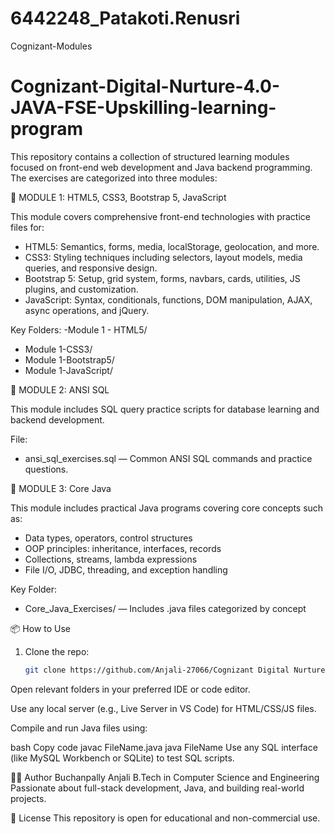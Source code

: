 # 6442248_Patakoti.Renusri
Cognizant-Modules
# Cognizant-Digital-Nurture-4.0-JAVA-FSE-Upskilling-learning-program

This repository contains a collection of structured learning modules focused on front-end web development and Java backend programming. The exercises are categorized into three modules:

📁 MODULE 1: HTML5, CSS3, Bootstrap 5, JavaScript

This module covers comprehensive front-end technologies with practice files for:

- HTML5: Semantics, forms, media, localStorage, geolocation, and more.
- CSS3: Styling techniques including selectors, layout models, media queries, and responsive design.
- Bootstrap 5: Setup, grid system, forms, navbars, cards, utilities, JS plugins, and customization.
- JavaScript: Syntax, conditionals, functions, DOM manipulation, AJAX, async operations, and jQuery.

Key Folders:
-Module 1 - HTML5/
- Module 1-CSS3/
- Module 1-Bootstrap5/
- Module 1-JavaScript/


📁 MODULE 2: ANSI SQL

This module includes SQL query practice scripts for database learning and backend development.

File:
- ansi_sql_exercises.sql — Common ANSI SQL commands and practice questions.


📁 MODULE 3: Core Java

This module includes practical Java programs covering core concepts such as:

- Data types, operators, control structures
- OOP principles: inheritance, interfaces, records
- Collections, streams, lambda expressions
- File I/O, JDBC, threading, and exception handling

Key Folder:
- Core_Java_Exercises/ — Includes .java files categorized by concept


📦 How to Use

1. Clone the repo:
   ```bash
   git clone https://github.com/Anjali-27066/Cognizant Digital Nurture 4.0 JAVA FSE Upskilling learning program.git
Open relevant folders in your preferred IDE or code editor.

Use any local server (e.g., Live Server in VS Code) for HTML/CSS/JS files.

Compile and run Java files using:

bash
Copy code
javac FileName.java
java FileName
Use any SQL interface (like MySQL Workbench or SQLite) to test SQL scripts.

🧑‍💻 Author
Buchanpally Anjali
B.Tech in Computer Science and Engineering
Passionate about full-stack development, Java, and building real-world projects.

📄 License
This repository is open for educational and non-commercial use.


